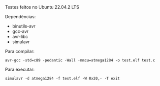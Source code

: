 Testes feitos no Ubuntu 22.04.2 LTS

Dependências:
- binutils-avr
- gcc-avr
- avr-libc
- simulavr

Para compilar:

    avr-gcc -std=c89 -pedantic -Wall -mmcu=atmega1284 -o test.elf test.c

Para executar:

	simulavr -d atmega1284 -f test.elf -W 0x20,- -T exit

